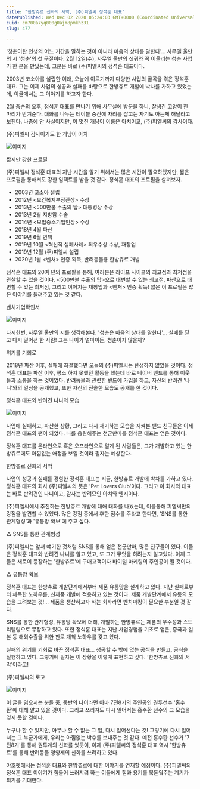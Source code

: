 ```yaml
---
title: "한방츄르 신화의 서막, (주)피엘씨 정석훈 대표"
datePublished: Wed Dec 02 2020 05:24:03 GMT+0000 (Coordinated Universal Time)
cuid: cm700a7yq000g0ajm8pmkhz31
slug: 477

---
```



'청춘이란 인생의 어느 기간을 말하는 것이 아니라 마음의 상태를 말한다'... 사무엘 울만의 시 '청춘'의 첫 구절이다. 2월 12일(수), 사무엘 울만의 싯귀와 꼭 어울리는 청춘 사업가 한 분을 만났는데, 그분은 바로 (주)피엘씨의 정석훈 대표이다.

2003년 코소아를 설립한 이래, 오늘에 이르기까지 다양한 사업의 굴곡을 겪은 정석훈 대표. 그는 이제 사업의 성공과 실패를 바탕으로 한방츄르 개발에 박차를 가하고 있었는데, 이글에서는 그 이야기를 하고자 한다.

2월 중순의 오후, 정석훈 대표를 만나기 위해 사무실에 방문을 하니, 잘생긴 고양이 한 마리가 반겨준다. 대화를 나누는 테이블 중간에 자리를 잡고는 자기도 아는체 해달라고 보챈다. 나중에 안 사실이지만, 이 멋진 개냥이 이름은 아치이고, (주)피엘씨의 감사이다.

(주)피엘씨 감사이기도 한 개냥이 아치

![이미지](https://cdn.hashnode.com/res/hashnode/image/upload/v1739249556057/d90fe0bd-f694-4f10-bf95-8bbeeee2f692.jpeg)

짧지만 강한 프로필

(주)피엘씨 정석훈 대표의 지난 시간을 알기 위해서는 많은 시간이 필요하겠지만, 짧은 프로필을 통해서도 강한 임팩트를 받을 것 같다. 정석훈 대표의 프로필을 살펴보자.

- 2003년 코소아 설립
- 2012년 <보건복지부장관상> 수상
- 2013년 <500만불 수출의 탑> 대통령상 수상
- 2013년 2월 지방암 수술
- 2014년 <모법중소기업인상> 수상
- 2018년 4월 파산
- 2019년 6월 면책
- 2019년 10월 <혁신적 실폐사례> 최우수상 수상, 재창업
- 2019년 12월 (주)피엘씨 설립
- 2020년 1월 <벤처> 인증 획득, 반려동물용 한방츄르 개발

정석훈 대표의 20여 년의 프로필을 통해, 여러분은 라이프 사이클의 최고점과 최저점을 관찰할 수 있을 것이다. <500만불 수출의 탑>으로 대변할 수 있는 최고점, 파산으로 대변할 수 있는 최저점, 그리고 이어지는 재창업과 <벤처> 인증 획득! 짧은 이 프로필은 많은 이야기를 들려주고 있는 것 같다.

벤처기업확인서

![이미지](https://cdn.hashnode.com/res/hashnode/image/upload/v1739249558169/8c6036c8-e3a4-47d1-98e2-d154c1c30775.jpeg)

다시한번, 사무엘 울만의 시를 생각해본다. '청춘은 마음의 상태를 말한다'... 실패를 딛고 다시 일어선 한 사람! 그는 나이가 얼마이든, 청춘이지 않을까?

위기를 기회로

2018년 파산 이후, 실패에 좌절했다면 오늘의 (주)피엘씨는 탄생하지 않았을 것이다. 정석훈 대표는 파산 이후, 평소 하지 못했던 활동을 했는데 바로 네이버 밴드를 통해 이웃들과 소통을 하는 것이었다. 반려동물과 관련한 밴드에 가입을 하고, 자신의 반려견 '나니'와의 일상을 공개했고, 또한 자신의 진솔한 모습도 공개를 한 것이다.

정석훈 대표와 반려견 나니의 모습

![이미지](https://cdn.hashnode.com/res/hashnode/image/upload/v1739249559990/6f360ae1-0f9c-436e-a6f8-8a3b45777caf.jpeg)

사업에 실패하고, 파산한 상황, 그리고 다시 재기하는 모습을 지켜본 밴드 친구들은 이제 정석훈 대표의 팬이 되었다. 나를 응원해주는 천군만마를 정석훈 대표는 얻은 것이다.

정석훈 대표를 온라인으로 혹은 오프라인으로 알게 된 사람들은, 그가 개발하고 있는 한방츄르에도 아낌없는 애정을 보일 것이라 필자는 예상한다.

한방츄르 신화의 서막

사업의 성공과 실패를 경험한 정석훈 대표는 지금, 한방츄르 개발에 박차를 가하고 있다. 정석훈 대표의 회사 (주)피엘씨의 뜻은 'Pet Lovers Club'이다. 그리고 이 회사의 대표는 바로 반려견인 나니이고, 감사는 반려묘인 아치와 엔지이다.

(주)피엘씨에서 추진하는 한방츄르 개발에 대해 대화를 나눴는데, 이를통해 피엘씨만의 강점을 발견할 수 있었다. 많은 강점 중에서 후한 점수를 주라고 한다면, 'SNS를 통한 관계형성'과 '유통망 확보'에 주고 싶다.

△ SNS를 통한 관계형성

(주)피엘씨는 앞서 얘기한 것처럼 SNS를 통해 얻은 천군만마, 많은 친구들이 있다. 이들은 정석훈 대표와 반려견 나니를 알고 있고, 또 그가 무엇을 하려는지 알고있다. 이제 그들은 새로이 등장하는 '한방츄르'에 구매고객이자 바이럴 마케팅의 주인공이 될 것이다.

△ 유통망 확보

정석훈 대표는 한방츄르 개발단계에서부터 제품 유통망을 설계하고 있다. 지난 실패로부터 체득한 노하우를, 신제품 개발에 적용하고 있는 것이다. 제품 개발단계에서 유통의 모습을 그려보는 것!... 제품을 생산하고자 하는 회사라면 벤치마킹이 필요한 부분일 것 같다.

SNS를 통한 관계형성, 유통망 확보에 더해, 개발하는 한방츄르는 제품의 우수성과 스토리텔링으로 무장하고 있다. 또한 정석훈 대표는 지난 사업경험을 기초로 얻은, 중국과 일본 등 해외수출을 위한 판로 개척 노하우를 갖고 있다.

실패의 위기를 기회로 바꾼 정석훈 대표... 성공할 수 밖에 없는 공식을 만들고, 공식을 실행하고 있다. 그렇기에 필자는 이 상황을 이렇게 표현하고 싶다. '한방츄르 신화의 서막'이라고!

(주)피엘씨의 로고

![이미지](https://cdn.hashnode.com/res/hashnode/image/upload/v1739249561667/6eeaa099-0eb3-463b-a1b6-467d643908ea.jpeg)

이 글을 읽으시는 분들 중, 중반의 나이라면 아마 7전8기의 주인공인 권투선수 '홍수환'에 대해 알고 있을 것이다. 그리고 쓰러져도 다시 일어서는 홍수환 선수의 그 모습을 잊지 못할 것이다.

누구나 할 수 있지만, 아무나 할 수 없는 그 일, 다시 일어선다는 것! 그렇기에 다시 일어서는 그 누군가에게, 우리는 아낌없는 박수를 보내주는 것 같다. 예전 홍수환 선수가 '7전8기'를 통해 권투계의 신화를 썼듯이, 이제 (주)피엘씨의 정석훈 대표 역시 '한방츄르'를 통해 반려동물 영양제의 신화를 쓰려하고 있다.

야호펫에서는 정석훈 대표와 한방츄르에 대한 이야기를 연재할 예정이다. (주)피엘씨의 정석훈 대표 이야기가 힘들어 쓰러지려 하는 이들에게 힘과 용기를 북돋워주는 계기가 되기를 기대한다.